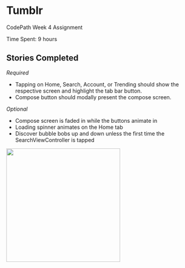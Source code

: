 # Tumblr
CodePath Week 4 Assignment

Time Spent: 9 hours

## Stories Completed

*Required*
* Tapping on Home, Search, Account, or Trending should show the respective screen and highlight the tab bar button.
* Compose button should modally present the compose screen.

*Optional*
* Compose screen is faded in while the buttons animate in
* Loading spinner animates on the Home tab
* Discover bubble bobs up and down unless the first time the SearchViewController is tapped


<img src="https://lh3.googleusercontent.com/-HXYWeceh1SY/VWv3kzSbJHI/AAAAAAAADWs/bSxJhS8tUPc/s512/Tumblr.gif" width="300">

